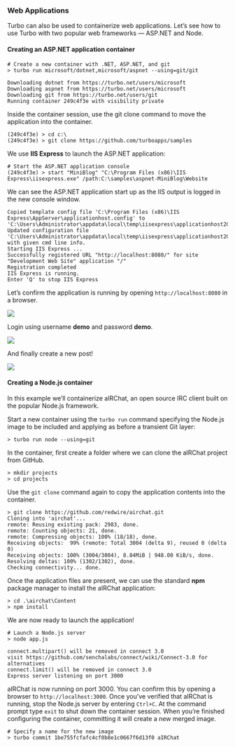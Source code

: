 ### Web Applications

Turbo can also be used to containerize web applications. Let’s see how to use Turbo with two popular web frameworks — ASP.NET and Node.

#### Creating an ASP.NET application container

```
# Create a new container with .NET, ASP.NET, and git
> turbo run microsoft/dotnet,microsoft/aspnet --using=git/git

Downloading dotnet from https://turbo.net/users/microsoft
Downloading aspnet from https://turbo.net/users/microsoft
Downloading git from https://turbo.net/users/git
Running container 249c4f3e with visibility private
```

Inside the container session, use the git clone command to move the application into the container.

```
(249c4f3e) > cd c:\
(249c4f3e) > git clone https://github.com/turboapps/samples
```

We use **IIS Express** to launch the ASP.NET application:

```
# Start the ASP.NET application console
(249c4f3e) > start "MiniBlog" "C:\Program Files (x86)\IIS Express\iisexpress.exe" /path:C:\samples\aspnet-MiniBlog\Website
```

We can see the ASP.NET application start up as the IIS output is logged in the new console window.

```
Copied template config file 'C:\Program Files (x86)\IIS Express\AppServer\applicationhost.config' to 'C:\Users\Administrator\appdata\local\temp\iisexpress\applicationhost2014112420457848.config'
Updated configuration file 'C:\Users\Administrator\appdata\local\temp\iisexpress\applicationhost2014112420457848.config' with given cmd line info.
Starting IIS Express ...
Successfully registered URL "http://localhost:8080/" for site "Development Web Site" application "/"
Registration completed
IIS Express is running.
Enter 'Q' to stop IIS Express
```

Let’s confirm the application is running by opening `http://localhost:8080` in a browser.

![](/docs/getting_started/developers/miniblog.png)

Login using username **demo** and password **demo**.

![](/docs/getting_started/developers/miniblog-signin.png)

And finally create a new post!

![](/docs/getting_started/developers/savedpost.png)

#### Creating a Node.js container

In this example we’ll containerize aIRChat, an open source IRC client built on the popular Node.js framework.

Start a new container using the `turbo run` command specifying the Node.js image to be included and applying as before a transient Git layer:

```
> turbo run node --using=git
```

In the container, first create a folder where we can clone the aIRChat project from GitHub.

```
> mkdir projects
> cd projects
```

Use the `git clone` command again to copy the application contents into the container.

```
> git clone https://github.com/redwire/airchat.git
Cloning into 'airchat'...
remote: Reusing existing pack: 2983, done.
remote: Counting objects: 21, done.
remote: Compressing objects: 100% (18/18), done.
Receiving objects:  99% (remote: Total 3004 (delta 9), reused 0 (delta 0)
Receiving objects: 100% (3004/3004), 8.84MiB | 948.00 KiB/s, done.
Resolving deltas: 100% (1302/1302), done.
Checking connectivity... done.
```

Once the application files are present, we can use the standard **npm** package manager to install the aIRChat application:

```
> cd .\airchat\Content
> npm install
```

We are now ready to launch the application!

```
# Launch a Node.js server
> node app.js

connect.multipart() will be removed in connect 3.0
visit https://github.com/senchalabs/connect/wiki/Connect-3.0 for alternatives
connect.limit() will be removed in connect 3.0
Express server listening on port 3000
```

aIRChat is now running on port 3000. You can confirm this by opening a browser to `http://localhost:3000`.
Once you’ve verified that aIRChat is running, stop the Node.js server by entering `Ctrl+C`. At the command prompt type `exit` to shut down the container session.
When you’re finished configuring the container, committing it will create a new merged image.

```
# Specify a name for the new image
> turbo commit 1be755fcfafc4cf0b8e1c0667f6d13f0 aIRChat
```
